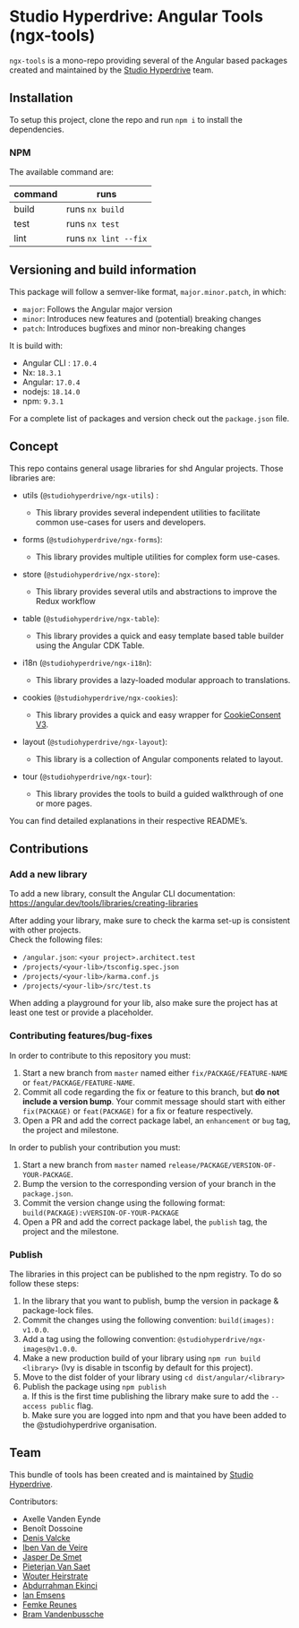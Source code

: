 # Studio Hyperdrive: Angular Tools (ngx-tools)

`ngx-tools` is a mono-repo providing several of the Angular based packages created and maintained by the [Studio Hyperdrive](https://studiohyperdrive.be/) team.

## Installation

To setup this project, clone the repo and run `npm i` to install the dependencies.

### NPM

The available command are:

| command | runs                 |
| ------- | -------------------- |
| build   | runs `nx build`      |
| test    | runs `nx test`       |
| lint    | runs `nx lint --fix` |


## Versioning and build information

This package will follow a semver-like format, `major.minor.patch`, in which:

- `major`: Follows the Angular major version
- `minor`: Introduces new features and (potential) breaking changes
- `patch`: Introduces bugfixes and minor non-breaking changes

It is build with:

-   Angular CLI : `17.0.4`
-   Nx: `18.3.1`
-   Angular: `17.0.4`
-   nodejs: `18.14.0`
-   npm: `9.3.1`

For a complete list of packages and version check out the `package.json` file.


## Concept

This repo contains general usage libraries for shd Angular projects. Those libraries are:

-   utils (`@studiohyperdrive/ngx-utils`) :

    -   This library provides several independent utilities to facilitate common use-cases for users and developers.

-   forms (`@studiohyperdrive/ngx-forms`):

    -   This library provides multiple utilities for complex form use-cases.

-   store (`@studiohyperdrive/ngx-store`):

    -   This library provides several utils and abstractions to improve the Redux workflow

-   table (`@studiohyperdrive/ngx-table`):

    -   This library provides a quick and easy template based table builder using the Angular CDK Table.

-   i18n (`@studiohyperdrive/ngx-i18n`):

    -   This library provides a lazy-loaded modular approach to translations.

-   cookies (`@studiohyperdrive/ngx-cookies`):

    -   This library provides a quick and easy wrapper for [CookieConsent V3](https://cookieconsent.orestbida.com).

-   layout (`@studiohyperdrive/ngx-layout`):

    -   This library is a collection of Angular components related to layout.

-   tour (`@studiohyperdrive/ngx-tour`):
    -   This library provides the tools to build a guided walkthrough of one or more pages.

You can find detailed explanations in their respective README’s.

## Contributions

### Add a new library

To add a new library, consult the Angular CLI documentation:
https://angular.dev/tools/libraries/creating-libraries

After adding your library, make sure to check the karma set-up is consistent with other projects.  
Check the following files:

-   `/angular.json`: `<your project>.architect.test`
-   `/projects/<your-lib>/tsconfig.spec.json`
-   `/projects/<your-lib>/karma.conf.js`
-   `/projects/<your-lib>/src/test.ts`

When adding a playground for your lib, also make sure the project has at least one test or provide a placeholder.

### Contributing features/bug-fixes

In order to contribute to this repository you must:

1. Start a new branch from `master` named either `fix/PACKAGE/FEATURE-NAME` or `feat/PACKAGE/FEATURE-NAME`.
2. Commit all code regarding the fix or feature to this branch, but **do not include a version bump**. Your commit message should start with either `fix(PACKAGE)` or `feat(PACKAGE)` for a fix or feature respectively.
3. Open a PR and add the correct package label, an `enhancement` or `bug` tag, the project and milestone.

In order to publish your contribution you must:

1. Start a new branch from `master` named `release/PACKAGE/VERSION-OF-YOUR-PACKAGE`.
2. Bump the version to the corresponding version of your branch in the `package.json`.
3. Commit the version change using the following format: `build(PACKAGE):vVERSION-OF-YOUR-PACKAGE`
4. Open a PR and add the correct package label, the `publish` tag, the project and the milestone.


### Publish

The libraries in this project can be published to the npm registry. To do so follow these steps:

1. In the library that you want to publish, bump the version in package & package-lock files.
2. Commit the changes using the following convention: `build(images): v1.0.0`.
3. Add a tag using the following convention: `@studiohyperdrive/ngx-images@v1.0.0`.
4. Make a new production build of your library using `npm run build <library>` (Ivy is disable in tsconfig by default for this project).
5. Move to the dist folder of your library using `cd dist/angular/<library>`
6. Publish the package using `npm publish`  
   a. If this is the first time publishing the library make sure to add the `--access public` flag.  
   b. Make sure you are logged into npm and that you have been added to the @studiohyperdrive organisation.

## Team

This bundle of tools has been created and is maintained by [Studio Hyperdrive](https://studiohyperdrive.be).

Contributors:

-   Axelle Vanden Eynde
-   Benoît Dossoine
-   [Denis Valcke](https://github.com/DenisValcke)
-   [Iben Van de Veire](https://github.com/IbenTesara)
-   [Jasper De Smet](https://github.com/jsprds)
-   [Pieterjan Van Saet](https://github.com/HybridFox)
-   [Wouter Heirstrate](https://github.com/WHeirstrate)
-   [Abdurrahman Ekinci](https://github.com/ekincia)
-   [Ian Emsens](https://github.com/ian-emsens-shd)
-   [Femke Reunes](https://github.com/reunefe)
-   [Bram Vandenbussche](https://github.com/SHDBramVandenbussche)
